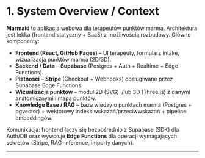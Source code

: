 # 1. System Overview / Context
**Marmaid** to aplikacja webowa dla terapeutów punktów marma. Architektura jest lekka (frontend statyczny + BaaS) z możliwością rozbudowy. Główne komponenty:

- **Frontend (React, GitHub Pages)** – UI terapeuty, formularz intake, wizualizacja punktów marma (2D/3D).  
- **Backend / Data** – **Supabase** (Postgres + Auth + Realtime + Edge Functions).  
- **Płatności** – **Stripe** (Checkout + Webhooks) obsługiwane przez Supabase Edge Functions.  
- **Wizualizacja punktów** – moduł 2D (SVG) i/lub 3D (Three.js) z danymi anatomicznymi i mapą punktów.  
- **Knowledge Base / RAG** – baza wiedzy o punktach marma (Postgres + pgvector) + wektorowy indeks wskazań/przeciwwskazań + pipeline embeddingów.  

Komunikacja: frontend łączy się bezpośrednio z Supabase (SDK) dla Auth/DB oraz wywołuje **Edge Functions** dla operacji wymagających sekretów (Stripe, RAG-inference, importy danych).

---
